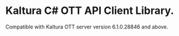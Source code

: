 # Kaltura C# OTT API Client Library.
Compatible with Kaltura OTT server version 6.1.0.28846 and above.
